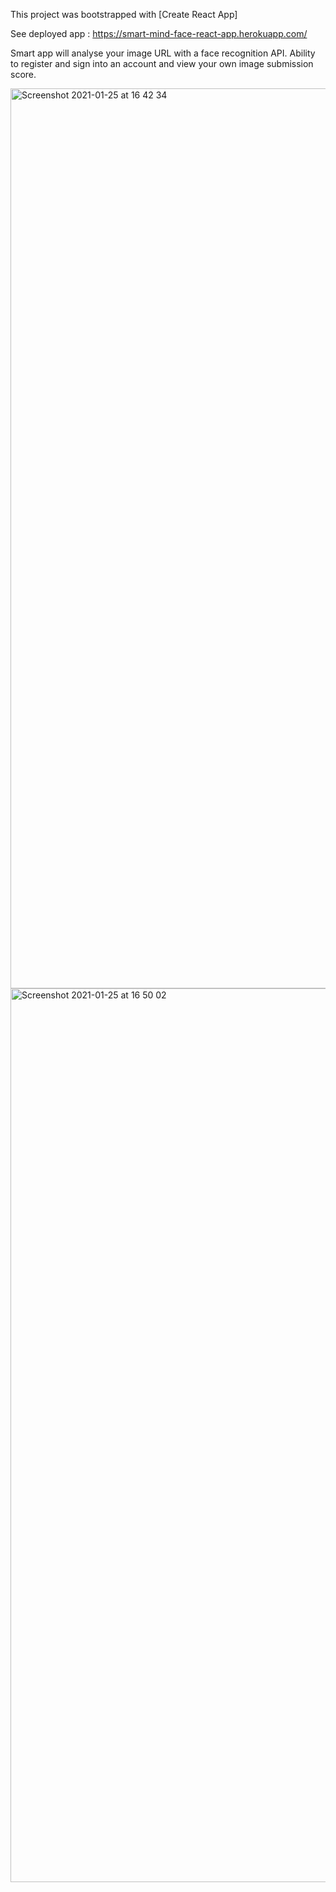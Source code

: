 This project was bootstrapped with [Create React App]

See deployed app : https://smart-mind-face-react-app.herokuapp.com/

Smart app will analyse your image URL with a face recognition API. Ability to register and sign into an account and view your own image submission score.

<img width="1440" alt="Screenshot 2021-01-25 at 16 42 34" src="https://user-images.githubusercontent.com/63796776/105737126-7a013a80-5f2d-11eb-84ac-37401448b546.png">
<img width="1430" alt="Screenshot 2021-01-25 at 16 50 02" src="https://user-images.githubusercontent.com/63796776/105737135-7c639480-5f2d-11eb-83f2-3ce3afdf9d51.png">
